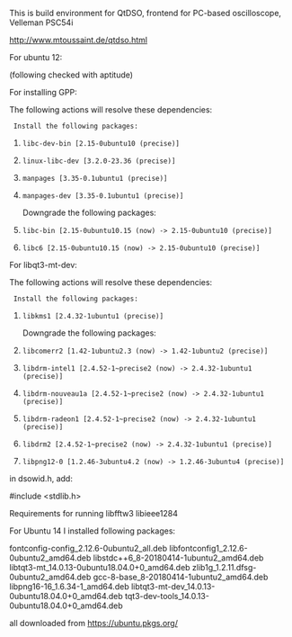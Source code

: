 This is build environment for QtDSO, frontend for PC-based oscilloscope, Velleman PSC54i

http://www.mtoussaint.de/qtdso.html


For ubuntu 12: 

(following checked with aptitude)

For installing GPP:

The following actions will resolve these dependencies:

     Install the following packages:
1)     libc-dev-bin [2.15-0ubuntu10 (precise)]
2)     linux-libc-dev [3.2.0-23.36 (precise)]
3)     manpages [3.35-0.1ubuntu1 (precise)]
4)     manpages-dev [3.35-0.1ubuntu1 (precise)]

     Downgrade the following packages:
5)     libc-bin [2.15-0ubuntu10.15 (now) -> 2.15-0ubuntu10 (precise)]
6)     libc6 [2.15-0ubuntu10.15 (now) -> 2.15-0ubuntu10 (precise)]



For libqt3-mt-dev:

The following actions will resolve these dependencies:

     Install the following packages:
1)     libkms1 [2.4.32-1ubuntu1 (precise)]

     Downgrade the following packages:
2)     libcomerr2 [1.42-1ubuntu2.3 (now) -> 1.42-1ubuntu2 (precise)]
3)     libdrm-intel1 [2.4.52-1~precise2 (now) -> 2.4.32-1ubuntu1 (precise)]
4)     libdrm-nouveau1a [2.4.52-1~precise2 (now) -> 2.4.32-1ubuntu1 (precise)]
5)     libdrm-radeon1 [2.4.52-1~precise2 (now) -> 2.4.32-1ubuntu1 (precise)]
6)     libdrm2 [2.4.52-1~precise2 (now) -> 2.4.32-1ubuntu1 (precise)]
7)     libpng12-0 [1.2.46-3ubuntu4.2 (now) -> 1.2.46-3ubuntu4 (precise)]


in dsowid.h, add:

#include <stdlib.h>


Requirements for running libfftw3 libieee1284



For Ubuntu 14 I installed following packages:

fontconfig-config_2.12.6-0ubuntu2_all.deb
libfontconfig1_2.12.6-0ubuntu2_amd64.deb
libstdc++6_8-20180414-1ubuntu2_amd64.deb
libtqt3-mt_14.0.13-0ubuntu18.04.0+0_amd64.deb
zlib1g_1.2.11.dfsg-0ubuntu2_amd64.deb
gcc-8-base_8-20180414-1ubuntu2_amd64.deb
libpng16-16_1.6.34-1_amd64.deb
libtqt3-mt-dev_14.0.13-0ubuntu18.04.0+0_amd64.deb
tqt3-dev-tools_14.0.13-0ubuntu18.04.0+0_amd64.deb

all downloaded from https://ubuntu.pkgs.org/